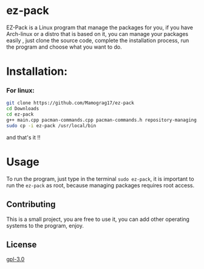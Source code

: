 # ez-pack

EZ-Pack is a Linux program that manage the packages for you, if you have Arch-linux or a distro that is based on it, you can manage your packages easily , just clone the source code, complete the installation process, run the program and choose what you want to do.
# Installation:
### For linux:
```bash
git clone https://github.com/Mamograg17/ez-pack
cd Downloads
cd ez-pack
g++ main.cpp pacman-commands.cpp pacman-commands.h repository-managing.cpp repository-managing.h -o ez-pack
sudo cp -i ez-pack /usr/local/bin
```
and that's it !!
# Usage
To run the program, just type in the terminal ``sudo ez-pack``, it is important to run the `ez-pack` as root, because managing packages requires root access.
## Contributing
This is a small project, you are free to use it, you can add other operating systems to the program, enjoy.
## License
[gpl-3.0](https://www.gnu.org/licenses/gpl-3.0.en.html)
